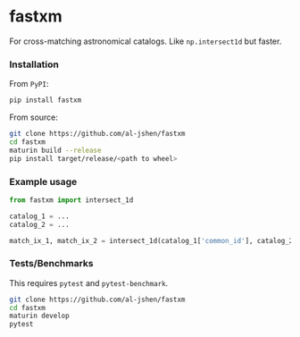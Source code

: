 # fastxm

For cross-matching astronomical catalogs. Like `np.intersect1d` but faster. 

### Installation

From `PyPI`:

```bash
pip install fastxm
```

From source:

```bash
git clone https://github.com/al-jshen/fastxm
cd fastxm
maturin build --release
pip install target/release/<path to wheel>
```

### Example usage

```python
from fastxm import intersect_1d

catalog_1 = ...
catalog_2 = ...

match_ix_1, match_ix_2 = intersect_1d(catalog_1['common_id'], catalog_2['common_id'], parallel=True)
```

### Tests/Benchmarks

This requires `pytest` and `pytest-benchmark`.

```bash
git clone https://github.com/al-jshen/fastxm
cd fastxm
maturin develop
pytest
```
